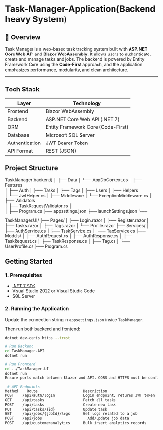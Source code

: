 # Task-Manager-Application(Backend heavy System)

## 📌 Overview

Task Manager is a web-based task tracking system built with **ASP.NET Core Web API** and **Blazor WebAssembly**. It allows users to authenticate, create and manage tasks and jobs. The backend is powered by Entity Framework Core using the **Code-First** approach, and the application emphasizes performance, modularity, and clean architecture.

---

## Tech Stack

| Layer           | Technology                         |
|----------------|-------------------------------------|
| Frontend        | Blazor WebAssembly                  |
| Backend         | ASP.NET Core Web API (.NET 7)       |
| ORM             | Entity Framework Core (Code-First)  |
| Database        | Microsoft SQL Server                |
| Authentication  | JWT Bearer Token                    |
| API Format      | REST (JSON)                         |

##  Project Structure
TaskManager(backend)
│
├──  Data
│   └── AppDbContext.cs
│
├──  Features              
│   ├── Auth
│   ├── Tasks
│   ├── Tags
│   ├── Users
│
├──  Helpers               
│   └── JwtHelper.cs
│
├──  Middleware 
│   └── ExceptionMiddleware.cs
│
├──  Validators            
│   ├── TaskRequestValidator.cs
│   
│
├── Program.cs
├── appsettings.json
├── launchSettings.json
└── 

TaskManager.UI/
├── Pages/
│   ├── Login.razor
│   ├── Register.razor
│   ├── Tasks.razor
│   ├── Tags.razor
│   └── Profile.razor
├── Services/
│   ├── AuthService.cs
│   ├── TaskService.cs
│   ├── TagService.cs
├── Models/
│   ├── AuthRequest.cs
│   ├── AuthResponse.cs
│   ├── TaskRequest.cs
│   ├── TaskResponse.cs
│   ├── Tag.cs
│   └── UserProfile.cs
├── Program.cs

##  Getting Started

### 1. Prerequisites

- [.NET 7 SDK](https://dotnet.microsoft.com/en-us/download/dotnet/7.0)
- Visual Studio 2022 or Visual Studio Code
- SQL Server

### 2. Running the Application

Update the connection string in `appsettings.json` inside `TaskManager`.

Then run both backend and frontend:

```bash
dotnet dev-certs https --trust

# Run Backend
cd TaskManager.API
dotnet run

# Run Frontend
cd ../TaskManager.UI
dotnet run
Ensure ports match between Blazor and API. CORS and HTTPS must be configured correctly.

 # API Endpoints
Method	  Route	                    Description
POST    /api/auth/login	            Login endpoint, returns JWT token
GET     /api/tasks	                Fetch all tasks
POST    /api/tasks	                Create new task
PUT     /api/tasks/{id}	            Update task
GET     /api/jobs/{jobId}/logs	    Get logs related to a job
POST    /api/jobs	                  Add/update job data
POST    /api/customeranalytics	    Bulk insert analytics records

